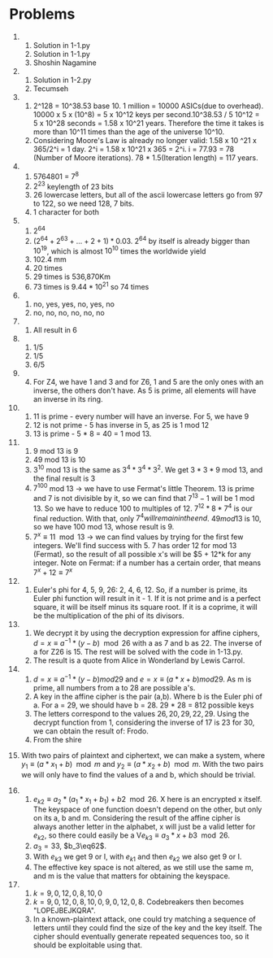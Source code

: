 # Problems

1. 
    1. Solution in 1-1.py
    2. Solution in 1-1.py
    3. Shoshin Nagamine  

2. 
    1. Solution in 1-2.py
    2. Tecumseh  

3. 
    1. 2^128 = 10^38.53 base 10. 1 million = 10000 ASICs(due to overhead). 10000 x 5 x (10^8) = 5 x 10^12 keys per second.10^38.53 / 5 10^12 = 5 x 10^28 seconds = 1.58 x 10^21 years. Therefore the time it takes is more than 10^11 times than the age of the universe 10^10.
    2. Considering Moore's Law is already no longer valid: 1.58 x 10 ^21 x 365/2^i = 1 day. 2^i = 1.58 x 10^21 x 365 = 2^i. i = 77.93 = 78 (Number of Moore iterations). 78 * 1.5(Iteration length) = 117 years.  

4. 
    1. 5764801 = $7^8$
    2. $2^23$ keylength of 23 bits
    3. 26 lowercase letters, but all of the ascii lowercase letters go from 97 to 122, so we need 128, 7 bits.
    4. 1 character for both  

5.  
    1. $2^64$
    2. $(2^64+2^63+...+2+1)*0.03$. $2^64$ by itself is already bigger than $10^19$, which is almost $10^10$ times the worldwide yield
    3. 102.4 mm
    4. 20 times
    5. 29 times is 536,870Km
    6. 73 times is $9.44*10^21$ so 74 times  

6.  
    1. no, yes, yes, no, yes, no
    2. no, no, no, no, no, no  

7.  
    1. All result in 6

8. 
    1. 1/5
    2. 1/5
    3. 6/5

9. 
   4. For Z4, we have 1 and 3 and for Z6, 1 and 5 are the only ones with an inverse, the others don't have. As 5 is prime, all elements will have an inverse in its ring.

10. 
    1. 11 is prime - every number will have an inverse. For 5, we have 9
    2. 12 is not prime - 5 has inverse in 5, as 25 is 1 mod 12
    3. 13 is prime - 5 * 8 = 40 = 1 mod 13.

11. 
    1. 9 mod 13 is 9
    2. 49 mod 13 is 10
    3. $3^10$ mod 13 is the same as $3^4*3^4*3^2$. We get $3*3*9$ mod 13, and the final result is 3
    4. $7^100$ mod 13 -> we have to use Fermat's little Theorem. 13 is prime and 7 is not divisible by it, so we can find that $7^13-1$ will be 1 mod 13. So we have to reduce 100 to multiples of 12. $7^12*8 * 7^4$ is our final reduction. With that, only $7^4 will remain in the end$. $49 mod 13$ is 10, so we have 100 mod 13, whose result is 9.
    5. $7^x\equiv 11 \mod 13$ ->  we can find values by trying for the first few integers. We'll find success with 5. 7 has order 12 for mod 13 (Fermat), so the result of all possible x's will be $5 + 12*k for any integer.
    Note on Fermat: if a number has a certain order, that means $7^x+12 \equiv 7^x$  

12.  
    1. Euler's phi for 4, 5, 9, 26: 2, 4, 6, 12. So, if a number is prime, its Euler phi function will result in it - 1. If it is not prime and is a perfect square, it will be itself minus its square root. If it is a coprime, it will be the multiplication of the phi of its divisors.  

13.  
    1. We decrypt it by using the decryption expression for affine ciphers, $d= x \equiv a^{-1}*(y-b)\mod 26$ with a as 7 and b as 22. The inverse of a for Z26 is 15. The rest will be solved with the code in 1-13.py. 
    2. The result is a quote from Alice in Wonderland by Lewis Carrol.

14.  
    1. $d= x \equiv a^{-1}*(y-b)mod29$ and $e= x \equiv (a*x+b)mod29$. As m is prime, all numbers from a to 28 are possible a's.
    2. A key in the affine cipher is the pair (a,b). Where b is the Euler phi of a. For a = 29, we should have b = 28. 29 * 28 = 812 possible keys
    3. The letters correspond to the values $26, 20, 29, 22, 29$. Using the decrypt function from 1, considering the inverse of 17 is 23 for 30,  we can obtain the result of: Frodo.
    4. From the shire  

15.  
    With two pairs of plaintext and ciphertext, we can make a system, where $y_{1}\equiv (a*x_{1}+b) \mod m$ and $y_{2}\equiv (a*x_{2}+b) \mod m$.
    With the two pairs we will only have to find the values of a and b, which should be trivial.  

16. 
    1. $e_{k2}\equiv a_2*(a_1*x_1 + b_1) + b2 \mod 26$. X here is an encrypted x itself. The keyspace of one function doesn't depend on the other, but only on its a, b and m. Considering the result of the affine cipher is always another letter in the alphabet, x will just be a valid letter for $e_{k2}$, so there could easily be a V$e_{k3}\equiv a_3*x + b3 \mod 26$.
    2. $a_3=33$, $b_3\eq62$.
    3. With $e_{k3}$ we get 9 or I, with $e_{k1}$ and then $e_{k2}$ we also get 9 or I.
    4. The effective key space is not altered, as we still use the same m, and m is the value that matters for obtaining the keyspace.  

17.  
    1. $k = 9, 0, 12, 0, 8, 10, 0$
    2. $k = 9, 0, 12, 0, 8, 10, 0, 9, 0, 12, 0, 8$. Codebreakers then becomes "LOPEJBEJKQRA".
    3. In a known-plaintext attack, one could try matching a sequence of letters until they could find the size of the key and the key itself. The cipher should eventually generate repeated sequences too, so it should be exploitable using that. 
